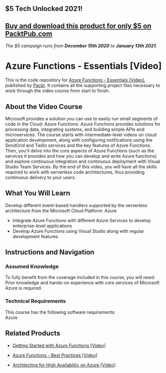 ## $5 Tech Unlocked 2021!
[Buy and download this product for only $5 on PacktPub.com](https://www.packtpub.com/)
-----
*The $5 campaign         runs from __December 15th 2020__ to __January 13th 2021.__*

# Azure Functions - Essentials [Video]
This is the code repository for [Azure Functions - Essentials [Video]](https://www.packtpub.com/virtualization-and-cloud/azure-functions-essentials-video?utm_source=github&utm_medium=repository&utm_campaign=9781788832984), published by [Packt](https://www.packtpub.com/?utm_source=github). It contains all the supporting project files necessary to work through the video course from start to finish.
## About the Video Course
Microsoft provides a solution you can use to easily run small segments of code in the Cloud: Azure Functions. Azure Functions provides solutions for processing data, integrating systems, and building simple APIs and microservices. The course starts with intermediate-level videos on cloud application development, along with configuring notifications using the SendGrid and Twilio services and the key features of Azure Functions. Then, you'll delve into the core aspects of Azure Functions (such as the services it provides and how you can develop and write Azure functions) and explore continuous integration and continuous deployment with Visual Studio Team Services. By the end of this video, you will have all the skills required to work with serverless code architectures, thus providing continuous delivery to your users.

<H2>What You Will Learn</H2>
<DIV class=book-info-will-learn-text>
<P><SPAN id=what_you_will_learn_c class=sugar_field>Develop different event-based handlers supported by the serverless architecture from the Microsoft Cloud Platform: Azure</SPAN></P>
<UL>
<LI><SPAN id=what_you_will_learn_c class=sugar_field>Integrate Azure Functions with different Azure Services to develop enterprise-level applications</SPAN> 
<LI><SPAN id=what_you_will_learn_c class=sugar_field>Develop Azure Functions using Visual Studio along with regular development features</SPAN> </LI></UL></DIV>

## Instructions and Navigation
### Assumed Knowledge
To fully benefit from the coverage included in this course, you will need:<br/>
Prior knowledge and hands-on experience with core services of Microsoft Azure is required.

### Technical Requirements
This course has the following software requirements:<br/>
Azure

## Related Products
* [Getting Started with Azure Functions [Video]](https://www.packtpub.com/virtualization-and-cloud/getting-started-azure-functions-video?utm_source=github&utm_medium=repository&utm_campaign=9781787286580)

* [Azure Functions - Best Practices [Video]](https://www.packtpub.com/virtualization-and-cloud/azure-functions-best-practices-video?utm_source=github&utm_medium=repository&utm_campaign=9781788831499)

* [Architecting for High Availability on Azure [Video]](https://www.packtpub.com/virtualization-and-cloud/architecting-high-availability-azure-video?utm_source=github&utm_medium=repository&utm_campaign=9781788396158)

